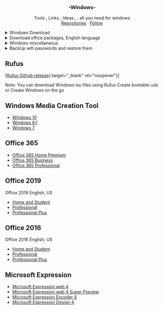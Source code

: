  <h3 align="center">-Windows-</h3>

  <p align="center">
    Tools , Links , Ideas.... all you need for windows
       <br />
    <a href="https://github.com/PrabeshRajJk?tab=repositories">Repositories</a>
    ·
    <a href="https://github.com/login?return_to=%2FPrabeshRajJk">Follow</a>
  </p>
</p>
<!-- Windows Download -->
<details close="close">
  <summary>Windows Download</summary>
     <li><a href="# Rufus"> Rufus</a></li>
  <li><a href="# Windows Media Creation Tool">Windows Media Creation Tool</a></li>
    
</details>


<!-- Office Packages -->
<details close="close">
  <summary>Download office packages, English language </summary>
  <ol>
   <li><a href="# Office 365">Office 365</a></li>
    <li><a href="# Office 2019">Office 2019</a></li>
    <li><a href="# Office 2016"> Office 2016</a></li>
  </ol>
</details>

<!-- Microsoft Expression -->
<details close="close">
  <summary> Windows miscellaneous </summary>
  <ol>Microsoft Expression</a></li>
  </ol>
</details>

<!-- WIFI -->
<details close="close">
  <summary>BackUp  wifi passwords and restore them </summary>
       <li><a href="https://raw.githubusercontent.com/PrabeshRajJk/Windows-Pre-Post-Install-tools/main/Pre%20Install/WiFi/Wifi_Profile/Export%20wifi%20from%20Windows%20in%20xml%20format.bat">Wifi Back Up</a></li>
       <li><a href="https://raw.githubusercontent.com/PrabeshRajJk/Windows-Pre-Post-Install-tools/main/Pre%20Install/WiFi/Wifi_Profile/Import%20wifi%20to%20Windows%20from%20xml%20format.bat">WiFi Restore</a></li>
      </li>
     </details>

<!-- Rufus -->
## Rufus
[[Rufus Github release](https://github.com/pbatard/rufus/releases/tag/v3.15){:target="_blank" rel="noopener"}]

Note: You can download Windows iso files using Rufus 
     Create bootable usb
     or Create Windows on the go

<!-- Windows Media Creation Tool -->
## Windows Media Creation Tool
* [ Windows 10](https://www.microsoft.com/it-it/software-download/windows10?WT.mc_id=AZ-MVP-5003202)
* [ Windows 8.1 ](https://www.microsoft.com/en-US/software-download/windows8?WT.mc_id=AZ-MVP-5003202)
* [ Windows 7 ](https://www.microsoft.com/en-US/software-download/windows7?WT.mc_id=AZ-MVP-5003202)

<!-- Office 365 -->
## Office 365
* [Office 365 Home Premium](http://officecdn.microsoft.com/db/492350F6-3A01-4F97-B9C0-C7C6DDF67D60/media/en-US/O365HomePremRetail.img?WT.mc_id=AZ-MVP-5003202)
* [Office 365 Business](http://officecdn.microsoft.com/db/492350F6-3A01-4F97-B9C0-C7C6DDF67D60/media/en-US/O365BusinessRetail.img?WT.mc_id=AZ-MVP-5003202)
* [Office 365 Professional](http://officecdn.microsoft.com/db/492350F6-3A01-4F97-B9C0-C7C6DDF67D60/media/en-US/O365ProPlusRetail.img?WT.mc_id=AZ-MVP-5003202)

<!-- Office 2019 -->
## Office 2019
Office 2019 English, US 
* [ Home and Student](https://officecdn.microsoft.com/db/492350F6-3A01-4F97-B9C0-C7C6DDF67D60/media/en-US/HomeStudent2019Retail.img)
* [ Professional](https://officecdn.microsoft.com/db/492350F6-3A01-4F97-B9C0-C7C6DDF67D60/media/en-US/Professional2019Retail.img)
* [ Professional Plus](https://officecdn.microsoft.com/db/492350F6-3A01-4F97-B9C0-C7C6DDF67D60/media/en-US/ProPlus2019Retail.img)

<!-- Office 2016 -->
## Office 2016
 Office 2016 English, US 
* [ Home and Student](https://officecdn.microsoft.com/db/492350F6-3A01-4F97-B9C0-C7C6DDF67D60/media/en-US/HomeStudentRetail.img)
* [ Professional](https://officecdn.microsoft.com/db/492350F6-3A01-4F97-B9C0-C7C6DDF67D60/media/en-US/ProfessionalRetail.img)
* [ Professional Plus](https://officecdn.microsoft.com/db/492350F6-3A01-4F97-B9C0-C7C6DDF67D60/media/en-US/ProPlusRetail.img)

<!-- Microsoft Expression -->
## Microsoft Expression 
* [ Microsoft Expression web 4](https://download.microsoft.com/download/F/D/8/FD88D81D-52B5-486A-A53F-CCDB485D5258/Web_Trial_en.exe)
* [ Microsoft Expression web 4 Super Preview ](https://download.microsoft.com/download/7/9/6/796296D9-A564-4D37-AF95-3D3D47EE82E9/SuperPreview_Trial_en.exe)
* [ Microsoft Expression Encoder 4](https://download.microsoft.com/download/4/3/2/4328EFC5-4F3B-47C8-B21D-75CAD2E575C2/Encoder_en.exe)
* [ Microsoft Expression Design 4](https://download.microsoft.com/download/C/6/8/C6866D29-E373-4F3F-98F0-E80903E77852/Design_Trial_en.exe)





   
